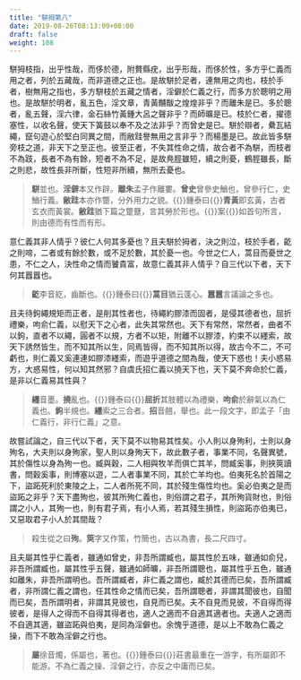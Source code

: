 ```yaml
---
title: "駢拇第八"
date: 2019-08-26T08:13:09+08:00
draft: false
weight: 108
---
```




駢拇枝指，出乎性哉，而侈於德，附贅縣疣，出乎形哉，而侈於性，多方乎仁義而用之者，列於五藏哉，而非道德之正也。是故駢於足者，連無用之肉也，枝於手者，樹無用之指也，多方駢枝於五藏之情者，淫僻於仁義之行，而多方於聰明之用也。是故駢於明者，亂五色，淫文章，青黃黼黻之煌煌非乎？而離朱是已。多於聰者，亂五聲，淫六律，金石絲竹黃鍾大呂之聲非乎？而師曠是已。枝於仁者，擢德塞性，以收名聲，使天下簧鼓以奉不及之法非乎？而曾史是已。駢於辯者，纍瓦結繩，竄句遊心於堅白同異之間，而敝跬譽無用之言非乎？而楊墨是已。故此皆多駢旁枝之道，非天下之至正也。彼至正者，不失其性命之情，故合者不為駢，而枝者不為跂，長者不為有餘，短者不為不足，是故鳧脛雖短，續之則憂，鶴脛雖長，斷之則悲，故性長非所斷，性短非所續，無所去憂也。

> **駢**並也。**淫僻**本又作辟。**離朱**孟子作離婁。**曾史**曾參史鰌也，曾參行仁，史鰌行義。**敝跬**本亦作蹩，分外用力之貌。{{<span success>}}鍾泰曰{{</span>}}**青黃**即玄黃，古者玄衣而黃裳。**敝跬**猶下篇之蹩躠，言其勞於形也。{{<span success>}}案{{</span>}}如首句所言，則由德而有性而有形。



意仁義其非人情乎？彼仁人何其多憂也？且夫駢於拇者，決之則泣，枝於手者，齕之則啼，二者或有餘於數，或不足於數，其於憂一也。今世之仁人，蒿目而憂世之患，不仁之人，決性命之情而饕貴富，故意仁義其非人情乎？自三代以下者，天下何其囂囂也。

> **齕**李音紇，齒斷也。{{<span success>}}鍾泰曰{{</span>}}**蒿目**猶云蓬心。**囂囂**言議論之多也。



且夫待鉤繩規矩而正者，是削其性者也，待繩約膠漆而固者，是侵其德者也，屈折禮樂，呴俞仁義，以慰天下之心者，此失其常然也。天下有常然，常然者，曲者不以鉤，直者不以繩，圓者不以規，方者不以矩，附離不以膠漆，約束不以纆索，故天下誘然皆生，而不知其所以生，同焉皆得，而不知其所以得，故古今不二，不可虧也，則仁義又奚連連如膠漆纆索，而遊乎道德之間為哉，使天下惑也！夫小惑易方，大惑易性，何以知其然邪？自虞氏招仁義以撓天下也，天下莫不奔命於仁義，是非以仁義易其性與？

> **纆**音墨。**撓**亂也。{{<span success>}}鍾泰曰{{</span>}}**屈折**其肢體以為禮樂，**呴俞**於辭氣以為仁義也。**鉤**半規也。**纆**索之三合者。**招**音翹，舉也。此一段文字，即孟子「由仁義行，非行仁義」之意。



故嘗試論之，自三代以下者，天下莫不以物易其性矣。小人則以身殉利，士則以身殉名，大夫則以身殉家，聖人則以身殉天下，故此數子者，事業不同，名聲異號，其於傷性以身為殉一也。臧與穀，二人相與牧羊而俱亡其羊，問臧奚事，則挾筴讀書，問穀奚事，則博塞以遊，二人者事業不同，其於亡羊均也。伯夷死名於首陽之下，盜跖死利於東陵之上，二人者所死不同，其於殘生傷性均也。奚必伯夷之是而盜跖之非乎？天下盡殉也，彼其所殉仁義也，則俗謂之君子，其所殉貨財也，則俗謂之小人，其殉一也，則有君子焉，有小人焉，若其殘生損性，則盜跖亦伯夷已，又惡取君子小人於其間哉？

> 殺生從之曰**殉**。**筴**字又作策，竹簡也，古以為書，長二尺四寸。



且夫屬其性乎仁義者，雖通如曾史，非吾所謂臧也，屬其性於五味，雖通如俞兒，非吾所謂臧也，屬其性乎五聲，雖通如師曠，非吾所謂聰也，屬其性乎五色，雖通如離朱，非吾所謂明也。吾所謂臧者，非仁義之謂也，臧於其德而已矣，吾所謂臧者，非所謂仁義之謂也，任其性命之情而已矣，吾所謂聰者，非謂其聞彼也，自聞而已矣，吾所謂明者，非謂其見彼也，自見而已矣。夫不自見而見彼，不自得而得彼者，是得人之得而不自得其得者也，適人之適而不自適其適者也。夫適人之適而不自適其適，雖盜跖與伯夷，是同為淫僻也。余愧乎道德，是以上不敢為仁義之操，而下不敢為淫僻之行也。

> **屬**徐音燭，係屬也，著也。{{<span success>}}鍾泰曰{{</span>}}莊書最重在一游字，有所屬即不能游。不為仁義之操、淫僻之行，亦反之中庸而已矣。